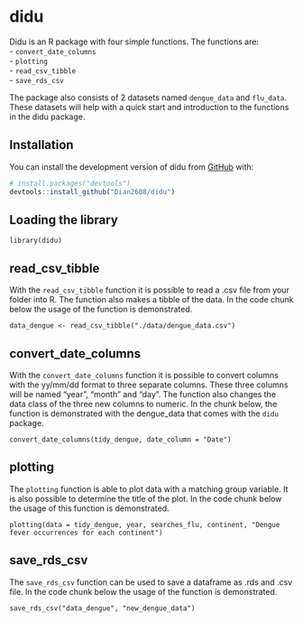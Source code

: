 
<!-- README.md is generated from README.Rmd. Please edit that file -->

# didu

<!-- badges: start -->
<!-- badges: end -->

Didu is an R package with four simple functions. The functions are:
<br> - `convert_date_columns` <br> - `plotting` <br> - `read_csv_tibble`
<br> - `save_rds_csv` <br>

The package also consists of 2 datasets named `dengue_data` and
`flu_data`. These datasets will help with a quick start and introduction
to the functions in the didu package.

## Installation

You can install the development version of didu from
[GitHub](https://github.com/) with:

``` r
# install.packages("devtools")
devtools::install_github("Dian2608/didu")
```

## Loading the library

    library(didu)

## read_csv_tibble

With the `read_csv_tibble` function it is possible to read a .csv file
from your folder into R. The function also makes a tibble of the data.
In the code chunk below the usage of the function is demonstrated.


    data_dengue <- read_csv_tibble("./data/dengue_data.csv")

## convert_date_columns

With the `convert_date_columns` function it is possible to convert
columns with the yy/mm/dd format to three separate columns. These three
columns will be named “year”, “month” and “day”. The function also
changes the data class of the three new columns to numeric. In the chunk
below, the function is demonstrated with the dengue_data that comes with
the `didu` package.


    convert_date_columns(tidy_dengue, date_column = "Date")

## plotting

The `plotting` function is able to plot data with a matching group
variable. It is also possible to determine the title of the plot. In the
code chunk below the usage of this function is demonstrated.


    plotting(data = tidy_dengue, year, searches_flu, continent, "Dengue fever occurrences for each continent")

## save_rds_csv

The `save_rds_csv` function can be used to save a dataframe as .rds and
.csv file. In the code chunk below the usage of the function is
demonstrated.


    save_rds_csv("data_dengue", "new_dengue_data")
